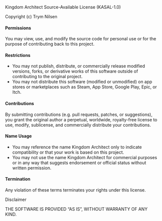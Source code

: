 Kingdom Architect Source-Available License (KASAL-1.0)

Copyright (c) Trym Nilsen

#### Permissions
You may view, use, and modify the source code for personal use or for the purpose of contributing back to this project.
#### Restrictions
- You may not publish, distribute, or commercially release modified versions, forks, or derivative works of this software outside of contributing to the original project.
- You may not distribute this software (modified or unmodified) on app stores or marketplaces such as Steam, App Store, Google Play, Epic, or Itch.
#### Contributions
By submitting contributions (e.g. pull requests, patches, or suggestions), you grant the original author a perpetual, worldwide, royalty-free license to use, modify, sublicense, and commercially distribute your contributions.
#### Name Usage
- You may reference the name Kingdom Architect only to indicate compatibility or that your work is based on this project.
- You may not use the name Kingdom Architect for commercial purposes or in any way that suggests endorsement or official status without written permission.
#### Termination
Any violation of these terms terminates your rights under this license.

Disclaimer

THE SOFTWARE IS PROVIDED “AS IS”, WITHOUT WARRANTY OF ANY KIND.
